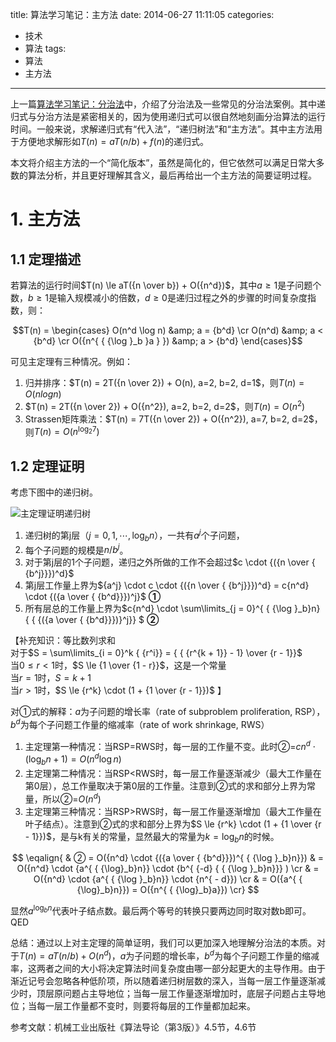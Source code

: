 title: 算法学习笔记：主方法
date: 2014-06-27 11:11:05
categories:
- 技术
- 算法
tags:
- 算法
- 主方法
---
上一篇[算法学习笔记：分治法](/Tech/algorithm/divide-and-conquer/)中，介绍了分治法及一些常见的分治法案例。其中递归式与分治方法是紧密相关的，因为使用递归式可以很自然地刻画分治算法的运行时间。一般来说，求解递归式有“代入法”，“递归树法”和“主方法”。其中主方法用于方便地求解形如$T(n)=aT(n/b)+f(n)$的递归式。

本文将介绍主方法的一个“简化版本”，虽然是简化的，但它依然可以满足日常大多数的算法分析，并且更好理解其含义，最后再给出一个主方法的简要证明过程。

<!-- more -->

# 1. 主方法

## 1.1 定理描述

若算法的运行时间$T(n) \le aT({n \over b}) + O({n^d})$，其中$a \ge 1$是子问题个数，$b \ge 1$是输入规模减小的倍数，$d \ge 0$是递归过程之外的步骤的时间复杂度指数，则：

$$T(n) = \begin{cases} O(n^d \log n) &amp; a = {b^d} \cr O(n^d) &amp; a < {b^d} \cr O({n^{ { {\log }_b }a } }) &amp; a > {b^d} \end{cases}$$

可见主定理有三种情况。例如：

1. 归并排序：$T(n) = 2T({n \over 2}) + O(n), a=2, b=2, d=1$，则$T(n)=O(nlogn)$
2. $T(n) = 2T({n \over 2}) + O({n^2}), a=2, b=2, d=2$，则$T(n)=O({n^2})$
3. Strassen矩阵乘法：$T(n) = 7T({n \over 2}) + O({n^2}), a=7, b=2, d=2$，则$T(n)=O({n^{ { {\log }_2 }7 } })$

## 1.2 定理证明

考虑下图中的递归树。

![主定理证明递归树](http://raytaylorlin-blog.qiniudn.com/image/algorithm/%E4%B8%BB%E5%AE%9A%E7%90%86%E8%AF%81%E6%98%8E%E9%80%92%E5%BD%92%E6%A0%91.jpg)

1. 递归树的第j层（$j = 0,1, \cdots ,{ {\log }_b}n$），一共有${a^j}$个子问题，
2. 每个子问题的规模是$n/{b^j}$。
3. 对于第j层的1个子问题，递归之外所做的工作不会超过$c \cdot {({n \over { {b^j}}})^d}$
4. 第j层工作量上界为${a^j} \cdot c \cdot {({n \over { {b^j}}})^d} = c{n^d} \cdot {({a \over { {b^d}}})^j}$  **①**
5. 所有层总的工作量上界为$c{n^d} \cdot \sum\limits_{j = 0}^{ { {\log }_b}n} { { {({a \over { {b^d}}})}^j}} $  **②**

【补充知识：等比数列求和  
对于$S = \sum\limits_{i = 0}^k { {r^i}}  = { { {r^{k + 1}} - 1} \over {r - 1}}$    
当$0 \le r < 1$时，$S \le {1 \over {1 - r}}$，这是一个常量  
当$r=1$时，$S=k+1$  
当$r>1$时，$S \le {r^k} \cdot (1 + {1 \over {r - 1}})$ 】

对①式的解释：$a$为子问题的增长率（rate of subproblem proliferation, RSP），$b^d$为每个子问题工作量的缩减率（rate of work shrinkage, RWS）  
1. 主定理第一种情况：当RSP=RWS时，每一层的工作量不变。此时②=$c{n^d} \cdot ({ { {\log }_b}n} + 1) = O({n^d}\log n)$  
2. 主定理第二种情况：当RSP&lt;RWS时，每一层工作量逐渐减少（最大工作量在第0层），总工作量取决于第0层的工作量。注意到②式的求和部分上界为常量，所以②=$O({n^d})$  
3. 主定理第三种情况：当RSP>RWS时，每一层工作量逐渐增加（最大工作量在叶子结点）。注意到②式的求和部分上界为$S \le {r^k} \cdot (1 + {1 \over {r - 1}})$，是与k有关的常量，显然最大的常量为$k = {\log _b}n$的时候。  

$$ \eqalign{
  &  ② = O({n^d} \cdot {({a \over { {b^d}}})^{ { {\log }_b}n}})
  &  = O({n^d} \cdot {a^{ { {\log}_b}n}} \cdot {b^{ {-d} { { {\log }_b}n}}} )  \cr 
  &  = O({n^d} \cdot {a^{ { {\log }_b}n}} \cdot {n^{ - d}})  \cr 
  &  = O({a^{ { {\log}_b}n}}) = O({n^{ { {\log}_b}a}}) \cr} $$

显然${a^{ { {\log}_b}n}}$代表叶子结点数。最后两个等号的转换只要两边同时取对数b即可。QED

总结：通过以上对主定理的简单证明，我们可以更加深入地理解分治法的本质。对于$T(n)=aT(n/b)+O({n^d})$，$a$为子问题的增长率，$b^d$为每个子问题工作量的缩减率，这两者之间的大小将决定算法时间复杂度由哪一部分起更大的主导作用。由于渐近记号会忽略各种低阶项，所以随着递归树层数的深入，当每一层工作量逐渐减少时，顶层原问题占主导地位；当每一层工作量逐渐增加时，底层子问题占主导地位；当每一层工作量都不变时，则要将每层的工作量都加起来。

参考文献：机械工业出版社《算法导论（第3版）》4.5节，4.6节

